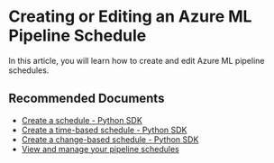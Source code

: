 <properties
	pageTitle="Creating or editing an Azure ML Pipeline Schedule"
	description="Creating or editing an Azure ML Pipeline Schedule"
	infoBubbleText="Creating or editing an Azure ML Pipeline Schedule"
	service="microsoft.machinelearning"
	resource="pipelines"
	authors="bradwall"
	ms.author="bradwall"
	supportTopicIds="32690846"
	productPesIds="16644"
	cloudEnvironments="Public"
	articleId="microsoft.machinelearning.pipelines.createeditschedule"
	selfHelpType="generic"
	ownershipId="AzureML_AzureMachineLearningServices"
/>

# Creating or Editing an Azure ML Pipeline Schedule

In this article, you will learn how to create and edit Azure ML pipeline schedules.


## **Recommended Documents**

* [Create a schedule - Python SDK](https://docs.microsoft.com/azure/machine-learning/how-to-schedule-pipelines#create-a-schedule)
* [Create a time-based schedule - Python SDK](https://docs.microsoft.com/azure/machine-learning/how-to-schedule-pipelines#create-a-time-based-schedule)
* [Create a change-based schedule - Python SDK](https://docs.microsoft.com/azure/machine-learning/how-to-schedule-pipelines#create-a-change-based-schedule)
* [View and manage your pipeline schedules](https://docs.microsoft.com/azure/machine-learning/how-to-schedule-pipelines#view-your-scheduled-pipelines)
